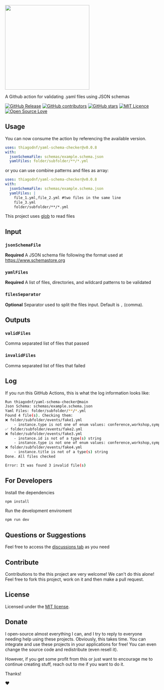 <img src="https://user-images.githubusercontent.com/98138701/169650464-ac7e1d8a-0050-4368-9331-2b3645cfc994.png" width="276px"/>

A Github action for validating .yaml files using JSON schemas

[![GitHub Release](https://img.shields.io/github/release/thiagodnf/yaml-schema-checker.svg)](https://github.com/thiagodnf/yaml-schema-checker/releases/latest)
[![GitHub contributors](https://img.shields.io/github/contributors/thiagodnf/yaml-schema-checker.svg)](https://github.com/thiagodnf/yaml-schema-checker/graphs/contributors)
[![GitHub stars](https://img.shields.io/github/stars/thiagodnf/yaml-schema-checker.svg)](https://github.com/thiagodnf/yaml-schema-checker)
[![MIT Licence](https://badges.frapsoft.com/os/mit/mit.svg?v=103)](https://opensource.org/licenses/mit-license.php)
[![Open Source Love](https://badges.frapsoft.com/os/v1/open-source.svg?v=103)](https://github.com/ellerbrock/open-source-badges/)

## Usage

You can now consume the action by referencing the available version.

```yaml
uses: thiagodnf/yaml-schema-checker@v0.0.8
with:
  jsonSchemaFile: schemas/example.schema.json
  yamlFiles: folder/subfolder/**/*.yml
```

or you can use combine patterns and files as array:

```yaml
uses: thiagodnf/yaml-schema-checker@v0.0.8
with:
  jsonSchemaFile: schemas/example.schema.json
  yamlFiles: |
    file_1.yml,file_2.yml #two files in the same line
    file_3.yml
    folder/subfolder/**/*.yml
```

This project uses [glob](https://www.npmjs.com/package/glob) to read files

## Input

### `jsonSchemaFile`

**Required** A JSON schema file following the format used at https://www.schemastore.org

### `yamlFiles`

**Required** A list of files, directories, and wildcard patterns to be validated


### `filesSeparator`

**Optional** Separator used to split the files input. Default is `,` (comma).

## Outputs

### `validFiles`

Comma separated list of files that passed

### `invalidFiles`

Comma separated list of files that failed

## Log

If you run this GitHub Actions, this is what the log information looks like:

```bash
Run thiagodnf/yaml-schema-checker@main
Json Schema: schemas/example.schema.json
Yaml Files: folder/subfolder/**/*.yml
Found 4 file(s). Checking them:
❌ folder/subfolder/events/fake1.yml
    - instance.type is not one of enum values: conference,workshop,symposium
✅ folder/subfolder/events/fake2.yml
❌ folder/subfolder/events/fake3.yml
    - instance.id is not of a type(s) string
    - instance.type is not one of enum values: conference,workshop,symposium
❌ folder/subfolder/events/fake4.yml
    - instance.title is not of a type(s) string
Done. All files checked

Error: It was found 3 invalid file(s)
```

## For Developers

Install the dependencies

```bash
npm install
```

Run the development enviroment

```bash
npm run dev
```

## Questions or Suggestions

Feel free to access the <a href="../../discussions">discussions tab</a> as you need

## Contribute

Contributions to the this project are very welcome! We can't do this alone! Feel free to fork this project, work on it and then make a pull request.

## License

Licensed under the [MIT license](LICENSE).

## Donate

I open-source almost everything I can, and I try to reply to everyone needing help using these projects. Obviously, this takes time. You can integrate and use these projects in your applications for free! You can even change the source code and redistribute (even resell it).

However, if you get some profit from this or just want to encourage me to continue creating stuff, reach out to me if you want to do it.

Thanks!

❤️
